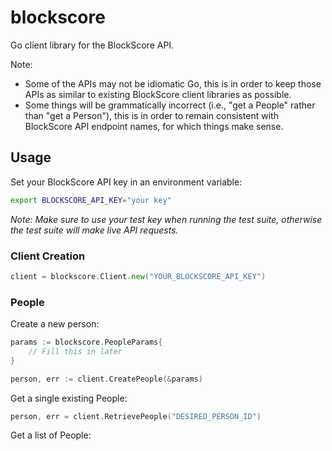 # blockscore
Go client library for the BlockScore API.

Note:
* Some of the APIs may not be idiomatic Go, this is in order to keep those APIs as similar to existing BlockScore client libraries as possible.
* Some things will be grammatically incorrect (i.e., "get a People" rather than "get a Person"), this is in order to remain consistent with BlockScore API endpoint names, for which things make sense.

## Usage

Set your BlockScore API key in an environment variable:

```bash
export BLOCKSCORE_API_KEY="your key"
```

*Note: Make sure to use your test key when running the test suite, otherwise the test suite will make live API requests.*

### Client Creation

```go
client = blockscore.Client.new("YOUR_BLOCKSCORE_API_KEY")
```

### People

Create a new person:

```go
params := blockscore.PeopleParams{
    // Fill this in later
}

person, err := client.CreatePeople(&params)
```

Get a single existing People:

```go
person, err = client.RetrievePeople("DESIRED_PERSON_ID")
```

Get a list of People:

```go
```